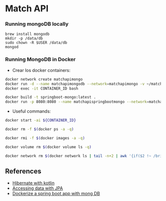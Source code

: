 # Match API

### Running mongoDB locally

```
brew install mongodb
mkdir -p /data/db
sudo chown -R $USER /data/db
mongod
```

### Running MongoDB in Docker

* Crear los docker containers:

```bash
docker network create matchapimongo
docker run -d --name matchapimongodb --network=matchapimongo -v ~/matchapidb:/data/db mongo
docker exec -it CONTAINER_ID bash
```

```bash
docker build -t springboot-mongo:latest .
docker run -p 8080:8080 --name matchapispringbootmongo --network=matchapimongo springboot-mongo
```

* Useful commands:

```bash
docker start -ai ${CONTAINER_ID}
```
```bash
docker rm -f $(docker ps -a -q)
```
```bash
docker rmi -f $(docker images -a -q)
```
```bash
docker volume rm $(docker volume ls -q)
```
```bash
docker network rm $(docker network ls | tail -n+2 | awk '{if($2 !~ /bridge|none|host/){ print $1 }}')
```

## References

* [Hibernate with kotlin](https://kotlinexpertise.com/hibernate-with-kotlin-spring-boot/)
* [Accessing data with JPA](https://spring.io/guides/gs/accessing-data-jpa/)
* [Dockerize a spring boot app with mong DB](https://www.linkedin.com/pulse/dockerize-spring-boot-mongodb-application-aymen-kanzari/)
